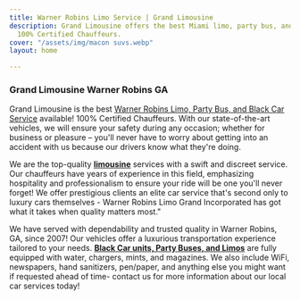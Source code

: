 ```yaml
---
title: Warner Robins Limo Service | Grand Limousine
description: Grand Limousine offers the best Miami limo, party bus, and car services!
  100% Certified Chauffeurs.
cover: "/assets/img/macon suvs.webp"
layout: home

---
```

### **Grand Limousine Warner Robins GA**

Grand Limousine is the best [Warner Robins Limo, Party Bus, and Black Car Service](https://www.grandlimowarner-robins.com/ "Warner robins limousine, party bus, black car service") available! 100% Certified Chauffeurs. With our state-of-the-art vehicles, we will ensure your safety during any occasion; whether for business or pleasure – you'll never have to worry about getting into an accident with us because our drivers know what they're doing.

We are the top-quality [**limousine**](https://www.grandlimowarner-robins.com/ "Limousine warner robins") services with a swift and discreet service. Our chauffeurs have years of experience in this field, emphasizing hospitality and professionalism to ensure your ride will be one you'll never forget! We offer prestigious clients an elite car service that's second only to luxury cars themselves - Warner Robins Limo Grand Incorporated has got what it takes when quality matters most."

We have served with dependability and trusted quality in Warner Robins, GA, since 2007! Our vehicles offer a luxurious transportation experience tailored to your needs. [**Black Car units, Party Buses, and Limos**](https://www.grandlimowarner-robins.com/ "warner robins black car, party buses, limousines") are fully equipped with water, chargers, mints, and magazines. We also include WiFi, newspapers, hand sanitizers, pen/paper, and anything else you might want if requested ahead of time- contact us for more information about our local car services today!